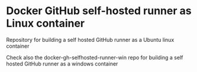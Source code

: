# Docker GitHub self-hosted runner as Linux container

Repository for building a self hosted GitHub runner as a Ubuntu linux container

Check also the docker-gh-selfhosted-runner-win repo for building a self hosted GitHub runner as a windows container
